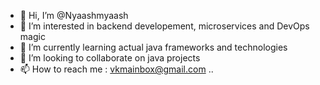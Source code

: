 - 👋 Hi, I’m @Nyaashmyaash
- 👀 I’m interested in backend developement, microservices and DevOps magic
- 🌱 I’m currently learning actual java frameworks and technologies
- 💞️ I’m looking to collaborate on java projects
- 📫 How to reach me : vkmainbox@gmail.com
..
<!---
Nyaashmyaash/Nyaashmyaash is a ✨ special ✨ repository because its `README.md` (this file) appears on your GitHub profile.
You can click the Preview link to take a look at your changes.
--->
